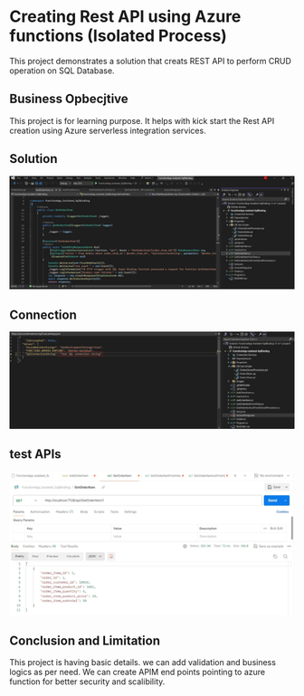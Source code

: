 # Creating Rest API using Azure functions (Isolated Process)
This project demonstrates a solution that creats REST API to perform CRUD operation on SQL Database.

## Business Opbecjtive
This project is for learning purpose. It helps with kick start the Rest API creation using Azure serverless integration services.

## Solution
![Solution.jpg](Images/Solution.jpg)
## Connection
![Solution.jpg](Images/SqlConnectionString-LocalSettings.jpg)
## test APIs
![Solution.jpg](Images/test-api-at-local.jpg)

## Conclusion and Limitation
This project is having basic details. we can add validation and business logics as per need.
We can create APIM end points pointing to azure function for better security and scalibility.